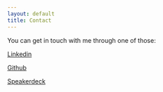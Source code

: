 ```yaml
---
layout: default
title: Contact
---
```


You can get in touch with me through one of those:

<i class="fa fa-linkedin"></i> 	[Linkedin](http://www.linkedin.com/in/fconil)


<i class="fa fa-github"></i>	[Github](https://github.com/frconil)

<i class="fa fa-slideshare"></i> [Speakerdeck](https://www.speakerdeck.com/frconil)
